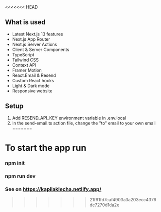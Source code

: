 <<<<<<< HEAD


## What is used

- Latest Next.js 13 features
- Next.js App Router
- Next.js Server Actions
- Client & Server Components
- TypeScript 
- Tailwind CSS
- Context API
- Framer Motion
- React.Email & Resend
- Custom React hooks
- Light & Dark mode
- Responsive website

## Setup

1. Add RESEND_API_KEY environment variable in .env.local
2. In the send-email.ts action file, change the "to" email to your own email
=======
# To start the app run
### npm init
### npm run dev
### See on https://kapilaklecha.netlify.app/

>>>>>>> 21f91fd7caf4903a3a203ecc4376dc7270d1da2e
